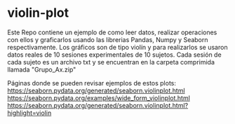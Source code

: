 # violin-plot

Este Repo contiene un ejemplo de como leer datos, realizar operaciones con ellos y graficarlos usando las librerias Pandas, Numpy y Seaborn
respectivamente. Los gráficos son de tipo violín y para realizarlos se usaron datos reales de 10 sesiones experimentales de 10 sujetos.
Cada sesión de cada sujeto es un archivo txt y se encuentran en la carpeta comprimida llamada "Grupo_Ax.zip"


Páginas donde se pueden revisar ejemplos de estos plots:
https://seaborn.pydata.org/generated/seaborn.violinplot.html 
https://seaborn.pydata.org/examples/wide_form_violinplot.html
https://seaborn.pydata.org/generated/seaborn.violinplot.html?highlight=violin

